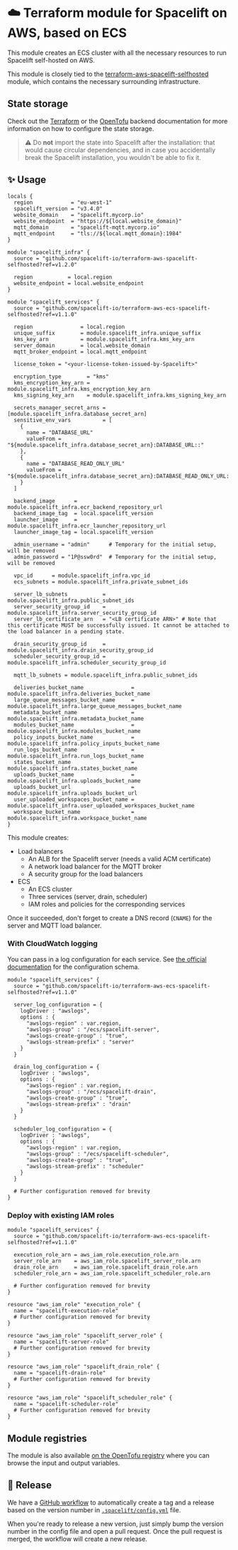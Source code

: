 # ☁️ Terraform module for Spacelift on AWS, based on ECS

This module creates an ECS cluster with all the necessary resources to run Spacelift self-hosted on AWS.

This module is closely tied to the [terraform-aws-spacelift-selfhosted](https://github.com/spacelift-io/terraform-aws-spacelift-selfhosted) module, which contains the necessary surrounding infrastructure.

## State storage

Check out the [Terraform](https://developer.hashicorp.com/terraform/language/backend) or the [OpenTofu](https://opentofu.org/docs/language/settings/backends/configuration/) backend documentation for more information on how to configure the state storage.

> ⚠️ Do **not** import the state into Spacelift after the installation: that would cause circular dependencies, and in case you accidentally break the Spacelift installation, you wouldn't be able to fix it.

## ✨ Usage

```hcl
locals {
  region            = "eu-west-1"
  spacelift_version = "v3.4.0"
  website_domain    = "spacelift.mycorp.io"
  website_endpoint  = "https://${local.website_domain}"
  mqtt_domain       = "spacelift-mqtt.mycorp.io"
  mqtt_endpoint     = "tls://${local.mqtt_domain}:1984"
}

module "spacelift_infra" {
  source = "github.com/spacelift-io/terraform-aws-spacelift-selfhosted?ref=v1.2.0"

  region           = local.region
  website_endpoint = local.website_endpoint
}

module "spacelift_services" {
  source = "github.com/spacelift-io/terraform-aws-ecs-spacelift-selfhosted?ref=v1.1.0"

  region               = local.region
  unique_suffix        = module.spacelift_infra.unique_suffix
  kms_key_arn          = module.spacelift_infra.kms_key_arn
  server_domain        = local.website_domain
  mqtt_broker_endpoint = local.mqtt_endpoint

  license_token = "<your-license-token-issued-by-Spacelift>"

  encryption_type        = "kms"
  kms_encryption_key_arn = module.spacelift_infra.kms_encryption_key_arn
  kms_signing_key_arn    = module.spacelift_infra.kms_signing_key_arn

  secrets_manager_secret_arns = [module.spacelift_infra.database_secret_arn]
  sensitive_env_vars          = [
    {
      name = "DATABASE_URL"
      valueFrom = "${module.spacelift_infra.database_secret_arn}:DATABASE_URL::"
    },
    {
      name = "DATABASE_READ_ONLY_URL"
      valueFrom = "${module.spacelift_infra.database_secret_arn}:DATABASE_READ_ONLY_URL::"
    }
  ]

  backend_image      = module.spacelift_infra.ecr_backend_repository_url
  backend_image_tag  = local.spacelift_version
  launcher_image     = module.spacelift_infra.ecr_launcher_repository_url
  launcher_image_tag = local.spacelift_version

  admin_username = "admin"      # Temporary for the initial setup, will be removed
  admin_password = "1P@ssw0rd"  # Temporary for the initial setup, will be removed

  vpc_id      = module.spacelift_infra.vpc_id
  ecs_subnets = module.spacelift_infra.private_subnet_ids

  server_lb_subnets           = module.spacelift_infra.public_subnet_ids
  server_security_group_id    = module.spacelift_infra.server_security_group_id
  server_lb_certificate_arn   = "<LB certificate ARN>" # Note that this certificate MUST be successfully issued. It cannot be attached to the load balancer in a pending state.

  drain_security_group_id     = module.spacelift_infra.drain_security_group_id
  scheduler_security_group_id = module.spacelift_infra.scheduler_security_group_id

  mqtt_lb_subnets = module.spacelift_infra.public_subnet_ids

  deliveries_bucket_name               = module.spacelift_infra.deliveries_bucket_name
  large_queue_messages_bucket_name     = module.spacelift_infra.large_queue_messages_bucket_name
  metadata_bucket_name                 = module.spacelift_infra.metadata_bucket_name
  modules_bucket_name                  = module.spacelift_infra.modules_bucket_name
  policy_inputs_bucket_name            = module.spacelift_infra.policy_inputs_bucket_name
  run_logs_bucket_name                 = module.spacelift_infra.run_logs_bucket_name
  states_bucket_name                   = module.spacelift_infra.states_bucket_name
  uploads_bucket_name                  = module.spacelift_infra.uploads_bucket_name
  uploads_bucket_url                   = module.spacelift_infra.uploads_bucket_url
  user_uploaded_workspaces_bucket_name = module.spacelift_infra.user_uploaded_workspaces_bucket_name
  workspace_bucket_name                = module.spacelift_infra.workspace_bucket_name
}
```

This module creates:

- Load balancers
  - An ALB for the Spacelift server (needs a valid ACM certificate)
  - A network load balancer for the MQTT broker
  - A security group for the load balancers
- ECS
  - An ECS cluster
  - Three services (server, drain, scheduler)
  - IAM roles and policies for the corresponding services

Once it succeeded, don't forget to create a DNS record (`CNAME`) for the server and MQTT load balancer.

### With CloudWatch logging

You can pass in a log configuration for each service. See [the official documentation](https://docs.aws.amazon.com/AmazonECS/latest/APIReference/API_LogConfiguration.html) for the configuration schema.

```hcl
module "spacelift_services" {
  source = "github.com/spacelift-io/terraform-aws-ecs-spacelift-selfhosted?ref=v1.1.0"

  server_log_configuration = {
    logDriver : "awslogs",
    options : {
      "awslogs-region" : var.region,
      "awslogs-group" : "/ecs/spacelift-server",
      "awslogs-create-group" : "true",
      "awslogs-stream-prefix" : "server"
    }
  }

  drain_log_configuration = {
    logDriver : "awslogs",
    options : {
      "awslogs-region" : var.region,
      "awslogs-group" : "/ecs/spacelift-drain",
      "awslogs-create-group" : "true",
      "awslogs-stream-prefix" : "drain"
    }
  }

  scheduler_log_configuration = {
    logDriver : "awslogs",
    options : {
      "awslogs-region" : var.region,
      "awslogs-group" : "/ecs/spacelift-scheduler",
      "awslogs-create-group" : "true",
      "awslogs-stream-prefix" : "scheduler"
    }
  }

  # Further configuration removed for brevity
}
```

### Deploy with existing IAM roles

```hcl
module "spacelift_services" {
  source = "github.com/spacelift-io/terraform-aws-ecs-spacelift-selfhosted?ref=v1.1.0"

  execution_role_arn = aws_iam_role.execution_role.arn
  server_role_arn    = aws_iam_role.spacelift_server_role.arn
  drain_role_arn     = aws_iam_role.spacelift_drain_role.arn
  scheduler_role_arn = aws_iam_role.spacelift_scheduler_role.arn

  # Further configuration removed for brevity
}

resource "aws_iam_role" "execution_role" {
  name = "spacelift-execution-role"
  # Further configuration removed for brevity
}

resource "aws_iam_role" "spacelift_server_role" {
  name = "spacelift-server-role"
  # Further configuration removed for brevity
}

resource "aws_iam_role" "spacelift_drain_role" {
  name = "spacelift-drain-role"
  # Further configuration removed for brevity
}

resource "aws_iam_role" "spacelift_scheduler_role" {
  name = "spacelift-scheduler-role"
  # Further configuration removed for brevity
}
```

## Module registries

The module is also available [on the OpenTofu registry](https://search.opentofu.org/module/spacelift-io/ecs-spacelift-selfhosted/aws/latest) where you can browse the input and output variables.

## 🚀 Release

We have a [GitHub workflow](./.github/workflows/release.yaml) to automatically create a tag and a release based on the version number in [`.spacelift/config.yml`](./.spacelift/config.yml) file.

When you're ready to release a new version, just simply bump the version number in the config file and open a pull request. Once the pull request is merged, the workflow will create a new release.